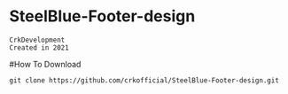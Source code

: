 # SteelBlue-Footer-design
  
    CrkDevelopment
    Created in 2021

#How To Download

    git clone https://github.com/crkofficial/SteelBlue-Footer-design.git


